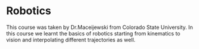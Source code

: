 # Robotics
This course was taken by Dr.Maceijewski from Colorado State University. In this course we learnt the basics of robotics starting from kinematics to vision and interpolating different trajectories as well.

